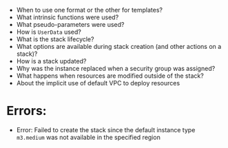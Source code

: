 - When to use one format or the other for templates?
- What intrinsic functions were used?
- What pseudo-parameters were used?
- How is `UserData` used?
- What is the stack lifecycle?
- What options are available during stack creation (and other actions on a stack)?
- How is a stack updated?
- Why was the instance replaced when a security group was assigned?
- What happens when resources are modified outside of the stack?
- About the implicit use of default VPC to deploy resources

Errors:
====

- Error: Failed to create the stack since the default instance type `m3.medium` was not available in the specified region